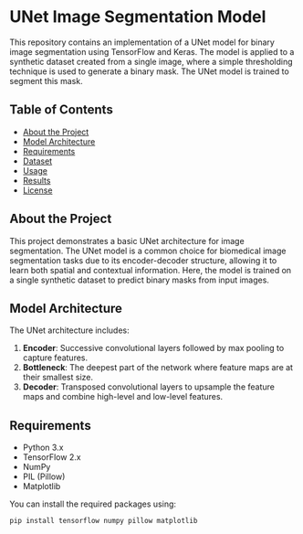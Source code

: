 # UNet Image Segmentation Model

This repository contains an implementation of a UNet model for binary image segmentation using TensorFlow and Keras. The model is applied to a synthetic dataset created from a single image, where a simple thresholding technique is used to generate a binary mask. The UNet model is trained to segment this mask.

## Table of Contents

- [About the Project](#about-the-project)
- [Model Architecture](#model-architecture)
- [Requirements](#requirements)
- [Dataset](#dataset)
- [Usage](#usage)
- [Results](#results)
- [License](#license)

## About the Project

This project demonstrates a basic UNet architecture for image segmentation. The UNet model is a common choice for biomedical image segmentation tasks due to its encoder-decoder structure, allowing it to learn both spatial and contextual information. Here, the model is trained on a single synthetic dataset to predict binary masks from input images.

## Model Architecture

The UNet architecture includes:
1. **Encoder**: Successive convolutional layers followed by max pooling to capture features.
2. **Bottleneck**: The deepest part of the network where feature maps are at their smallest size.
3. **Decoder**: Transposed convolutional layers to upsample the feature maps and combine high-level and low-level features.

## Requirements

- Python 3.x
- TensorFlow 2.x
- NumPy
- PIL (Pillow)
- Matplotlib

You can install the required packages using:
```bash
pip install tensorflow numpy pillow matplotlib
